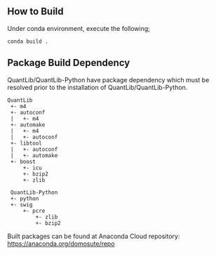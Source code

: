 How to Build
------------
Under conda environment, execute the following;
``` 
conda build .
```
Package Build Dependency
------------
QuantLib/QuantLib-Python have package dependency which must be resolved prior to the installation of QuantLib/QuantLib-Python. 

```
QuantLib
 +- m4
 +- autoconf
 |   +- m4
 +- automake
 |   +- m4
 |   +- autoconf
 +- libtool
 |   +- autoconf
 |   +- automake
 +- boost
     +- icu
     +- bzip2
     +- zlib
     
 QuantLib-Python
 +- python
 +- swig
     +- pcre
         +- zlib
         +- bzip2
```        
Built packages can be found at Anaconda Cloud repository: https://anaconda.org/domosute/repo

